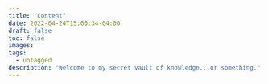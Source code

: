 ```yaml
---
title: "Content"
date: 2022-04-24T15:00:34-04:00
draft: false
toc: false
images:
tags:
  - untagged
description: "Welcome to my secret vault of knowledge...or something."
---
```


